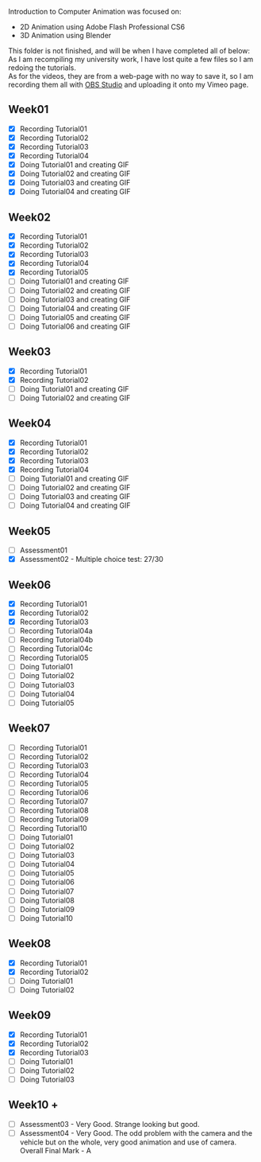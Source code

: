 Introduction to Computer Animation was focused on:
- 2D Animation using Adobe Flash Professional CS6
- 3D Animation using Blender

This folder is not finished, and will be when I have completed all of below:
As I am recompiling my university work, I have lost quite a few files so I am redoing the tutorials.\
As for the videos, they are from a web-page with no way to save it, so I am recording them all with [OBS Studio](https://obsproject.com/) and uploading it onto my Vimeo page.
## Week01
- [x] Recording Tutorial01
- [x] Recording Tutorial02
- [x] Recording Tutorial03
- [x] Recording Tutorial04
- [x] Doing Tutorial01 and creating GIF
- [x] Doing Tutorial02 and creating GIF
- [x] Doing Tutorial03 and creating GIF
- [x] Doing Tutorial04 and creating GIF

## Week02
- [x] Recording Tutorial01
- [x] Recording Tutorial02
- [x] Recording Tutorial03
- [x] Recording Tutorial04
- [x] Recording Tutorial05
- [ ] Doing Tutorial01 and creating GIF
- [ ] Doing Tutorial02 and creating GIF
- [ ] Doing Tutorial03 and creating GIF
- [ ] Doing Tutorial04 and creating GIF
- [ ] Doing Tutorial05 and creating GIF
- [ ] Doing Tutorial06 and creating GIF

## Week03
- [x] Recording Tutorial01
- [x] Recording Tutorial02
- [ ] Doing Tutorial01 and creating GIF
- [ ] Doing Tutorial02 and creating GIF

## Week04
- [x] Recording Tutorial01
- [x] Recording Tutorial02
- [x] Recording Tutorial03
- [x] Recording Tutorial04
- [ ] Doing Tutorial01 and creating GIF
- [ ] Doing Tutorial02 and creating GIF
- [ ] Doing Tutorial03 and creating GIF
- [ ] Doing Tutorial04 and creating GIF

## Week05
- [ ] Assessment01
- [x] Assessment02 - Multiple choice test: 27/30

## Week06
- [x] Recording Tutorial01
- [x] Recording Tutorial02
- [x] Recording Tutorial03
- [ ] Recording Tutorial04a
- [ ] Recording Tutorial04b
- [ ] Recording Tutorial04c
- [ ] Recording Tutorial05
- [ ] Doing Tutorial01
- [ ] Doing Tutorial02
- [ ] Doing Tutorial03
- [ ] Doing Tutorial04
- [ ] Doing Tutorial05

## Week07
- [ ] Recording Tutorial01
- [ ] Recording Tutorial02
- [ ] Recording Tutorial03
- [ ] Recording Tutorial04
- [ ] Recording Tutorial05
- [ ] Recording Tutorial06
- [ ] Recording Tutorial07
- [ ] Recording Tutorial08
- [ ] Recording Tutorial09
- [ ] Recording Tutorial10
- [ ] Doing Tutorial01
- [ ] Doing Tutorial02
- [ ] Doing Tutorial03
- [ ] Doing Tutorial04
- [ ] Doing Tutorial05
- [ ] Doing Tutorial06
- [ ] Doing Tutorial07
- [ ] Doing Tutorial08
- [ ] Doing Tutorial09
- [ ] Doing Tutorial10

## Week08
- [x] Recording Tutorial01
- [x] Recording Tutorial02
- [ ] Doing Tutorial01
- [ ] Doing Tutorial02

## Week09
- [x] Recording Tutorial01
- [x] Recording Tutorial02
- [x] Recording Tutorial03
- [ ] Doing Tutorial01
- [ ] Doing Tutorial02
- [ ] Doing Tutorial03

## Week10 +
- [ ] Assessment03 - Very Good. Strange looking but good.
- [ ] Assessment04 - Very Good. The odd problem with the camera and the vehicle but on the whole, very good animation and use of camera.\
Overall Final Mark - A
